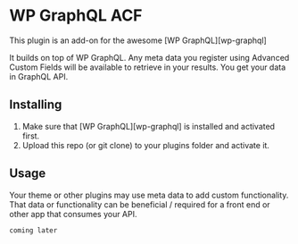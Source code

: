 WP GraphQL ACF
===============

This plugin is an add-on for the awesome [WP GraphQL][wp-graphql]

It builds on top of WP GraphQL. Any
meta data you register using Advanced Custom Fields will be available
to retrieve in your results. You get your data in GraphQL API.

## Installing

1. Make sure that [WP GraphQL][wp-graphql] is installed and activated first.
2. Upload this repo (or git clone) to your plugins folder and activate it.

## Usage

Your theme or other plugins may use meta data to add custom functionality. That
data or functionality can be beneficial / required for a front end or
other app that consumes your API.

```php
coming later
```

[wp-graphql-acf]: https://github.com/tonimain/wp-graphql-acf

